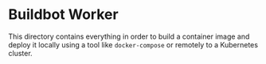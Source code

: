 # Buildbot Worker

This directory contains everything in order to build a container image and deploy it locally using a tool like `docker-compose` or remotely to a Kubernetes cluster.